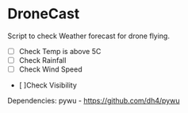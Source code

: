 # DroneCast
Script to check Weather forecast for drone flying.  
- [ ] Check Temp is above 5C  
- [ ] Check Rainfall  
- [ ] Check Wind Speed  
- [ ]Check Visibility  

Dependencies:
pywu - https://github.com/dh4/pywu
